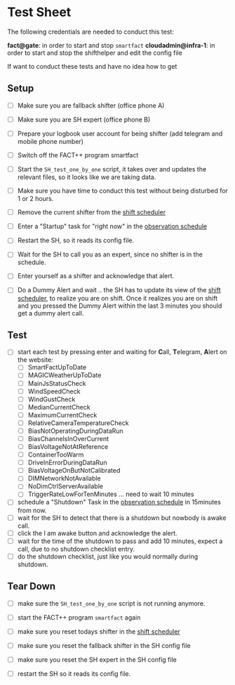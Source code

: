 # Test Sheet

The following credentials are needed to conduct this test:

**fact@gate**: in order to start and stop `smartfact`
**cloudadmin@infra-1**: in order to start and stop the shifthelper and edit the config file

If want to conduct these tests and have no idea how to get 

## Setup
- [ ] Make sure you are fallback shifter (office phone A)
- [ ] Make sure you are SH expert (office phone B)
- [ ] Prepare your logbook user account for being shifter (add telegram and mobile phone number)
- [ ] Switch off the FACT++ program smartfact
- [ ] Start the `SH_test_one_by_one` script, it takes over and updates the relevant files, so it looks like we are taking data.
- [ ] Make sure you have time to conduct this test without being disturbed for 1 or 2 hours.
- [ ] Remove the current shifter from the [shift scheduler]
- [ ] Enter a "Startup" task for "right now" in the [observation schedule]

- [ ] Restart the SH, so it reads its config file.
- [ ] Wait for the SH to call you as an expert, since no shifter is in the schedule.
- [ ] Enter yourself as a shifter and acknowledge that alert.
- [ ] Do a Dummy Alert and wait .. the SH has to update its view of the [shift scheduler], to realize you are on shift. Once it realizes you are on shift and you pressed the Dummy Alert within the last 3 minutes you should get a dummy alert call.

## Test

- [ ] start each test by pressing enter and waiting for **C**all, **T**elegram, **A**lert on the website:
    - [ ] SmartFactUpToDate
    - [ ] MAGICWeatherUpToDate
    - [ ] MainJsStatusCheck
    - [ ] WindSpeedCheck
    - [ ] WindGustCheck
    - [ ] MedianCurrentCheck
    - [ ] MaximumCurrentCheck
    - [ ] RelativeCameraTemperatureCheck
    - [ ] BiasNotOperatingDuringDataRun
    - [ ] BiasChannelsInOverCurrent
    - [ ] BiasVoltageNotAtReference
    - [ ] ContainerTooWarm
    - [ ] DriveInErrorDuringDataRun
    - [ ] BiasVoltageOnButNotCalibrated
    - [ ] DIMNetworkNotAvailable
    - [ ] NoDimCtrlServerAvailable
    - [ ] TriggerRateLowForTenMinutes ... need to wait 10 minutes
- [ ] schedule a "Shutdown" Task in the [observation schedule] in 15minutes from now.
- [ ] wait for the SH to detect that there is a shutdown but nowbody is awake call.
- [ ] click the I am awake button and acknowledge the alert.
- [ ] wait for the time of the shutdown to pass and add 10 minutes, expect a call, due to no shutdown checklist entry.
- [ ] do the shutdown checklist, just like you would normally during shutdown.

## Tear Down

- [ ] make sure the `SH_test_one_by_one` script is not running anymore.
- [ ] start the FACT++ program `smartfact` again
- [ ] make sure you reset todays shifter in the [shift scheduler]
- [ ] make sure you reset the fallback shifter in the SH config file
- [ ] make sure you reset the SH expert in the SH config file
- [ ] restart the SH so it reads its config file.


[shifthelper]: https://github.com/fact-project/shifthelper
[smartfact]: http://fact-project.org/smartfact/index.html#fact
[the smartfact data folder]: http://fact-project.org/smartfact/data/
[shift scheduler]: https://www.fact-project.org/shift/
[observation schedule]: https://www.fact-project.org/schedule/
[where human attention is needed]: https://github.com/fact-project/shifthelper/blob/master/docs/shifthelper_report_2017.md#when-is-human-attention-needed
